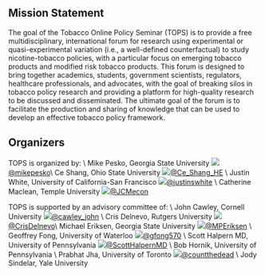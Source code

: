 ## Mission Statement

The goal of the Tobacco Online Policy Seminar (TOPS) is to provide a free multidisciplinary, international forum for research using experimental or quasi-experimental variation (i.e., a well-defined counterfactual) to study nicotine-tobacco policies, with a particular focus on emerging tobacco products and modified risk tobacco products. This forum is designed to bring together academics, students, government scientists, regulators, healthcare professionals, and advocates, with the goal of breaking silos in tobacco policy research and providing a platform for high-quality research to be discussed and disseminated. The ultimate goal of the forum is to facilitate the production and sharing of knowledge that can be used to develop an effective tobacco policy framework.

## Organizers

TOPS is organized by: \\
Mike Pesko, Georgia State University <img src="https://img.icons8.com/color/26/000000/twitter.png"/>[@mikepesko](https://twitter.com/mikepesko)\\
Ce Shang, Ohio State University <img src="https://img.icons8.com/color/26/000000/twitter.png"/>[@Ce_Shang_HE](https://twitter.com/Ce_Shang_HE) \\
Justin White, University of California-San Francisco <img src="https://img.icons8.com/color/26/000000/twitter.png"/>[@justinswhite](https://twitter.com/justinswhite) \\
Catherine Maclean, Temple University <img src="https://img.icons8.com/color/26/000000/twitter.png"/>[@JCMecon](https://twitter.com/JCMecon)


TOPS is supported by an advisory committee of: \\
John Cawley, Cornell University <img src="https://img.icons8.com/color/26/000000/twitter.png"/>[@cawley_john](https://twitter.com/cawley_john) \\
Cris Delnevo, Rutgers University <img src="https://img.icons8.com/color/26/000000/twitter.png"/>[@CrisDelnevo](https://twitter.com/CrisDelnevo)\\
Michael Eriksen, Georgia State University <img src="https://img.icons8.com/color/26/000000/twitter.png"/>[@MPEriksen](https://twitter.com/MPEriksen) \\
Geoffrey Fong, University of Waterloo <img src="https://img.icons8.com/color/26/000000/twitter.png"/>[@gfong570](https://twitter.com/gfong570) \\
Scott Halpern MD, University of Pennsylvania <img src="https://img.icons8.com/color/26/000000/twitter.png"/>[@ScottHalpernMD](https://twitter.com/ScottHalpernMD) \\
Bob Hornik, University of Pennsylvania \\
Prabhat Jha, University of Toronto <img src="https://img.icons8.com/color/26/000000/twitter.png"/>[@countthedead](https://twitter.com/countthedead) \\
Jody Sindelar, Yale University



<!-- <img src="https://img.icons8.com/color/26/000000/twitter.png"/> -->
